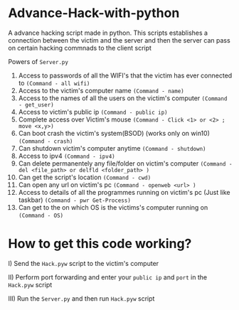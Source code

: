 # Advance-Hack-with-python
A advance hacking script made in python.
This scripts establishes a connection between the victim and the server and then the server can pass on certain hacking commnads to the client script

Powers of `Server.py`
1. Access to passwords of all the WIFI's that the victim has ever connected to `(Command - all wifi)`
2. Access to the victim's computer name `(Command - name)`
3. Access to the names of all the users on the victim's computer `(Command - get_user)`
4. Access to victim's public ip `(Command - public ip)`
5. Complete access over Victim's mouse `(Command - Click <1> or <2> ; move <x,y>)`
6. Can boot crash the victim's system(BSOD) (works only on win10)  `(Command - crash)`
7. Can shutdown victim's computer anytime `(Command - shutdown)`
8. Access to ipv4 `(Command - ipv4)`
9. Can delete permanentely any file/folder on victim's computer `(Command - del <file_path> or delfld <folder_path> )`
10. Can get the script's location `(Command - cwd)`
11. Can open any url on victim's pc `(Command - openweb <url> )`
12. Access to details of all the programmes running on victim's pc (Just like taskbar) `(Command - pwr Get-Process)`
13. Can get to the on which OS is the victims's computer running on `(Command - OS)`

# How to get this code working?
I) Send the `Hack.pyw` script to the victim's computer

II) Perform port forwarding and enter your `public ip` and `port` in the `Hack.pyw` script

III) Run the `Server.py` and then run `Hack.pyw` script
